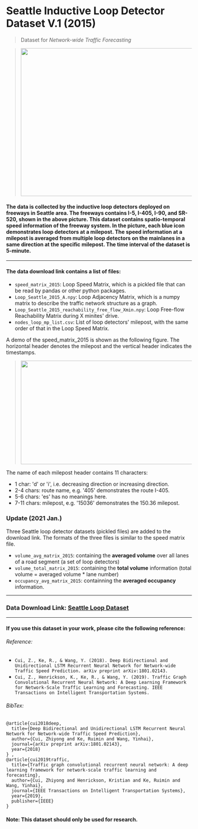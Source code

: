 # Seattle Inductive Loop Detector Dataset V.1 (2015)

> Dataset for *Network-wide Traffic Forecasting*

> <img src="https://github.com/zhiyongc/Seattle-Loop-Data/blob/master/DataLoop.png" width="600" height="400"></img>

#### The data is collected by the inductive loop detectors deployed on freeways in Seattle area. The freeways contains I-5, I-405, I-90, and SR-520, shown in the above picture. This dataset contains spatio-temporal speed information of the freeway system. In the picture, each blue icon demonstrates loop detectors at a milepost. The speed information at a milepost is averaged from multiple loop detectors on the mainlanes in a same direction at the specific milepost. The time interval of the dataset is 5-minute. 
---
#### The data download link contains a list of files:
* `speed_matrix_2015`: Loop Speed Matrix, which is a pickled file that can be read by pandas or other python packages.
* `Loop_Seattle_2015_A.npy`: Loop Adjacency Matrix, which is a numpy matrix to describe the traffic network structure as a graph. 
* `Loop_Seattle_2015_reachability_free_flow_Xmin.npy`: Loop Free-flow Reachability Matrix during X minites' drive.
* `nodes_loop_mp_list.csv`: List of loop detectors' milepost, with the same order of that in the Loop Speed Matrix.

A demo of the speed_matrix_2015 is shown as the following figure. The horizontal header denotes the milepost and the vertical header indicates the timestamps. 
> <img src="https://github.com/zhiyongc/Seattle-Loop-Data/blob/master/Data_Sample.PNG" width="700" height="280"></img>

The name of each milepost header contains 11 characters:
  * 1 char: 'd' or 'i', i.e. decreasing direction or increasing direction.
  * 2-4 chars: route name, e.g. '405' demonstrates the route I-405.
  * 5-6 chars: 'es' has no meanings here.
  * 7-11 chars: milepost, e.g. '15036' demonstrates the 150.36 milepost.

### Update (2021 Jan.)
Three Seattle loop detector datasets (pickled files) are added to the download link. The formats of the three files is similar to the speed matrix file.
* `volume_avg_matrix_2015`: containing the **averaged volume** over all lanes of a road segment (a set of loop detectors)
* `volume_total_matrix_2015`: containing the **total volume** information (total volume = averaged volume * lane number)
* `occupancy_avg_matrix_2015`: containning the **averaged occupancy** information.
---
### Data Download Link: [Seattle Loop Dataset](https://drive.google.com/drive/folders/1E-rRwIPFDZcTWc7zZDcyd4XbIgecW97q?usp=sharing)
<!-- (https://drive.google.com/drive/folders/1XuK0fgI6lmSUzmToyDdHQy8CPunlm5yr?usp=sharing) -->
---
#### If you use this dataset in your work, please cite the following reference:
###### Reference:
* `Cui, Z., Ke, R., & Wang, Y. (2018). Deep Bidirectional and Unidirectional LSTM Recurrent Neural Network for Network-wide Traffic Speed Prediction. arXiv preprint arXiv:1801.02143.`
* `Cui, Z., Henrickson, K., Ke, R., & Wang, Y. (2019). Traffic Graph Convolutional Recurrent Neural Network: A Deep Learning Framework for Network-Scale Traffic Learning and Forecasting. IEEE Transactions on Intelligent Transportation Systems.`
###### BibTex:
```
@article{cui2018deep,
  title={Deep Bidirectional and Unidirectional LSTM Recurrent Neural Network for Network-wide Traffic Speed Prediction},
  author={Cui, Zhiyong and Ke, Ruimin and Wang, Yinhai},
  journal={arXiv preprint arXiv:1801.02143},
  year={2018}
} ,
@article{cui2019traffic,
  title={Traffic graph convolutional recurrent neural network: A deep learning framework for network-scale traffic learning and forecasting},
  author={Cui, Zhiyong and Henrickson, Kristian and Ke, Ruimin and Wang, Yinhai},
  journal={IEEE Transactions on Intelligent Transportation Systems},
  year={2019},
  publisher={IEEE}
}
```
#### Note: This dataset should only be used for research.

